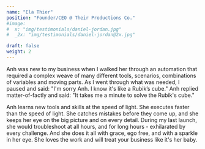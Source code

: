 ```yaml
---
name: "Ela Thier"
position: "Founder/CEO @ Their Productions Co."
#image:
#  x: "img/testimonials/daniel-jordan.jpg"
#  _2x: "img/testimonials/daniel-jordan@2x.jpg"

draft: false
weight: 2
---
```


Anh was new to my business when I walked her through an automation that
required a complex weave of many different tools, scenarios, combinations of
variables and moving parts. As I went through what was needed, I paused and
said: "I'm sorry Anh. I know it's like a Rubik’s cube." Anh replied
matter-of-factly and said: "It takes me a minute to solve the Rubik's cube."

<!--more-->

Anh learns new tools and skills at the speed of light. She executes faster than
the speed of light. She catches mistakes before they come up, and she keeps her
eye on the big picture and on every detail. During my last launch, she would
troubleshoot at all hours, and for long hours - exhilarated by every challenge.
And she does it all with grace, ego free, and with a sparkle in her eye. She
loves the work and will treat your business like it's her baby.

